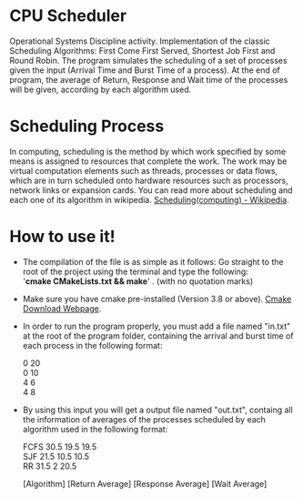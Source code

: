 # CPU Scheduler
Operational Systems Discipline activity. Implementation of the classic Scheduling Algorithms: First Come First Served, Shortest Job First and Round Robin.
The program simulates the scheduling of a set of processes given the input (Arrival Time and Burst Time of a process). At the end of program, the average 
of Return, Response and Wait time of the processes will be given, according by each algorithm used.
# Scheduling Process
In computing, scheduling is the method by which work specified by some means is assigned to resources that complete the work. The work may be virtual computation elements such as threads, processes or data flows, which are in turn scheduled onto hardware resources such as processors, network links or expansion cards.
You can read more about scheduling and each one of its algorithm in wikipedia. <a href="https://en.wikipedia.org/wiki/Scheduling_(computing)">Scheduling(computing) - Wikipedia</a>. 
# How to use it!

- The compilation of the file is as simple as it follows:
Go straight to the root of the project using the terminal and type the following: <br />
'<b>cmake CMakeLists.txt && make</b>' . (with no quotation marks) 

- Make sure you have cmake pre-installed (Version 3.8 or above). <a href="https://cmake.org/download/">Cmake Download Webpage</a>.
- In order to run the program properly, you must add a file named "in.txt" at the root of the program folder, containing the arrival and burst time of each process in the following format:

   0 20 <br />
   0 10 <br />
   4 6 <br />
   4 8 <br />
   
- By using this input you will get a output file named "out.txt", containg all the information of averages of the processes scheduled by each algorithm used in the following format:

  FCFS 30.5 19.5 19.5 <br />
  SJF 21.5 10.5 10.5 <br />
  RR 31.5 2 20.5 <br />
  
  [Algorithm] [Return Average] [Response Average] [Wait Average]
